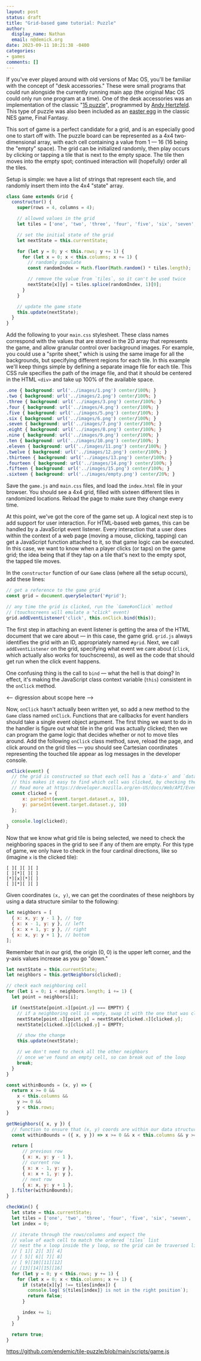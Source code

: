```yaml
---
layout: post
status: draft
title: "Grid-based game tutorial: Puzzle"
author:
  display_name: Nathan
  email: n@demick.org
date: 2023-09-11 10:21:38 -0400
categories:
- games
comments: []
---
```

If you've ever played around with old versions of Mac OS, you'll be familiar with the concept of "desk accessories." These were small programs that could run alongside the currently running main app (the original Mac OS could only run one program at a time). One of the desk accessories was an implementation of the classic "[15 puzzle](https://en.wikipedia.org/wiki/15_puzzle)", programmed by [Andy Hertzfeld](https://www.folklore.org/StoryView.py?project=Macintosh&story=Puzzle.txt). This type of puzzle was also been included as an [easter egg](https://finalfantasy.fandom.com/wiki/15_Puzzle) in the classic NES game, Final Fantasy.

This sort of game is a perfect candidate for a grid, and is an especially good one to start off with. The puzzle board can be represented as a 4x4 two-dimensional array, with each cell containing a value from 1 &mdash; 16 (16 being the "empty" space). The grid can be initialized randomly, then play occurs by clicking or tapping a tile that is next to the empty space. The tile then moves into the empty spot; continued interaction will (hopefully) order all the tiles.

Setup is simple: we have a list of strings that represent each tile, and randomly insert them into the 4x4 "state" array.

```javascript
class Game extends Grid {
  constructor() {
    super(rows = 4, columns = 4);

    // allowed values in the grid
    let tiles = ['one', 'two', 'three', 'four', 'five', 'six', 'seven', 'eight', 'nine', 'ten', 'eleven', 'twelve', 'thirteen', 'fourteen', 'fifteen', 'sixteen'];

    // set the initial state of the grid
    let nextState = this.currentState;

    for (let y = 0; y < this.rows; y += 1) {
      for (let x = 0; x < this.columns; x += 1) {
        // randomly populate
        const randomIndex = Math.floor(Math.random() * tiles.length);

        // remove the value from `tiles`, so it can't be used twice
        nextState[x][y] = tiles.splice(randomIndex, 1)[0];
      }
    }

    // update the game state
    this.update(nextState);
  }
}
```

Add the following to your `main.css` stylesheet. These class names correspond with the values that are stored in the 2D array that represents the game, and allow granular control over background images. For example, you could use a "sprite sheet," which is using the same image for all the backgrounds, but specifying different regions for each tile. In this example we'll keep things simple by defining a separate image file for each tile. This CSS rule specifies the path of the image file, and that it should be centered in the HTML `<div>` and take up 100% of the available space.

```css
.one { background: url('../images/1.png') center/100%; }
.two { background: url('../images/2.png') center/100%; }
.three { background: url('../images/3.png') center/100%; }
.four { background: url('../images/4.png') center/100%; }
.five { background: url('../images/5.png') center/100%; }
.six { background: url('../images/6.png') center/100%; }
.seven { background: url('../images/7.png') center/100%; }
.eight { background: url('../images/8.png') center/100%; }
.nine { background: url('../images/9.png') center/100%; }
.ten { background: url('../images/10.png') center/100%; }
.eleven { background: url('../images/11.png') center/100%; }
.twelve { background: url('../images/12.png') center/100%; }
.thirteen { background: url('../images/13.png') center/100%; }
.fourteen { background: url('../images/14.png') center/100%; }
.fifteen { background: url('../images/15.png') center/100%; }
.sixteen { background: url('../images/empty.png') center/20%; }
```

Save the `game.js` and `main.css` files, and load the `index.html` file in your browser. You should see a 4x4 grid, filled with sixteen different tiles in randomized locations. Reload the page to make sure they change every time.

At this point, we've got the core of the game set up. A logical next step is to add support for user interaction. For HTML-based web games, this can be handled by a JavaScript event listener. Every interaction that a user does within the context of a web page (moving a mouse, clicking, tapping) can get a JavaScript function attached to it, so that game logic can be executed. In this case, we want to know when a player clicks (or taps) on the game grid; the idea being that if they tap on a tile that's next to the empty spot, the tapped tile moves.

In the `constructor` function of our `Game` class (where all the setup occurs), add these lines:

```javascript
// get a reference to the game grid
const grid = document.querySelector('#grid');

// any time the grid is clicked, run the `Game#onClick` method
// (touchscreens will emulate a "click" event)
grid.addEventListener('click', this.onClick.bind(this));
```

The first step in attaching an event listener is getting the area of the HTML document that we care about &mdash; in this case, the game grid. `grid.js` always identifies the grid with an ID, appropriately named `#grid`. Next, we call `addEventListener` on the grid, specifying what event we care about (`click`, which actually also works for touchscreens), as well as the code that should get run when the click event happens.

One confusing thing is the call to `bind` &mdash; what the hell is that doing? In effect, it's making the JavaScript class context variable (`this`) consistent in the `onClick` method. 

<-- digression about scope here -->

Now, `onClick` hasn't actually been written yet, so add a new method to the `Game` class named `onClick`. Functions that are callbacks for event handlers should take a single event object argument. The first thing we want to do in the handler is figure out what tile in the grid was actually clicked; then we can program the game logic that decides whether or not to move tiles around. Add the following `onClick` class method, save, reload the page, and click around on the grid tiles &mdash; you should see Cartesian coordinates representing the touched tile appear as log messages in the developer console.

```javascript
onClick(event) {
  // the grid is constructed so that each cell has a `data-x` and `data-y` attribute
  // this makes it easy to find which cell was clicked, by checking the event target
  // Read more at https://developer.mozilla.org/en-US/docs/Web/API/Event/target
  const clicked = {
      x: parseInt(event.target.dataset.x, 10),
      y: parseInt(event.target.dataset.y, 10)
  };

  console.log(clicked);
}
```

Now that we know what grid tile is being selected, we need to check the neighboring spaces in the grid to see if any of them are empty. For this type of game, we only have to check in the four cardinal directions, like so (imagine `x` is the clicked tile):

```
[ ][ ][ ][ ]
[ ][*][ ][ ]
[*][x][*][ ]
[ ][*][ ][ ]
```

Given coordinates `(x, y)`, we can get the coordinates of these neighbors by using a data structure similar to the following:

```javascript
let neighbors = [
  { x: x, y: y - 1 }, // top
  { x: x - 1, y: y }, // left
  { x: x + 1, y: y }, // right
  { x: x, y: y + 1 }, // bottom
];
```

Remember that in our grid, the origin (0, 0) is the upper left corner, and the y-axis values increase as you go "down."


```javascript
let nextState = this.currentState;
let neighbors = this.getNeighbors(clicked);

// check each neighboring cell
for (let i = 0; i < neighbors.length; i += 1) {
  let point = neighbors[i];

  if (nextState[point.x][point.y] === EMPTY) {
    // if a neighboring cell is empty, swap it with the one that was clicked
    nextState[point.x][point.y] = nextState[clicked.x][clicked.y];
    nextState[clicked.x][clicked.y] = EMPTY;

    // show the change
    this.update(nextState);

    // we don't need to check all the other neighbors
    // once we've found an empty cell, so can break out of the loop
    break;
  }
}
```

```javascript
const withinBounds = (x, y) => {
  return x >= 0 &&
    x < this.columns &&
    y >= 0 &&
    y < this.rows;
}
```

```javascript
getNeighbors({ x, y }) {
  // function to ensure that (x, y) coords are within our data structure
  const withinBounds = ({ x, y }) => x >= 0 && x < this.columns && y >= 0 && y < this.rows;

  return [
      // previous row
      { x: x, y: y - 1 },
      // current row
      { x: x - 1, y: y },
      { x: x + 1, y: y },
      // next row
      { x: x, y: y + 1 },
  ].filter(withinBounds);
}
```

```javascript
checkWin() {
  let state = this.currentState;
  let tiles = ['one', 'two', 'three', 'four', 'five', 'six', 'seven', 'eight', 'nine', 'ten', 'eleven', 'twelve', 'thirteen', 'fourteen', 'fifteen', 'sixteen'];
  let index = 0;

  // iterate through the rows/columns and expect the
  // value of each cell to match the ordered `tiles` list
  // nest the x loop inside the y loop, so the grid can be traversed like this:
  // [ 1][ 2][ 3][ 4]
  // [ 5][ 6][ 7][ 8]
  // [ 9][10][11][12]
  // [13][14][15][16]
  for (let y = 0; y < this.rows; y += 1) {
    for (let x = 0; x < this.columns; x += 1) {
      if (state[x][y] !== tiles[index]) {
        console.log(`${tiles[index]} is not in the right position`);
        return false;
      }

      index += 1;
    }
  }

  return true;
}
```

https://github.com/endemic/tile-puzzle/blob/main/scripts/game.js
